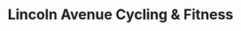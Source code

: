 ---
title: "Lincoln Avenue Cycling & Fitness"
url: /goshen/lincoln-avenue-cycling-und-fitness/
shop: Fahrrad
---